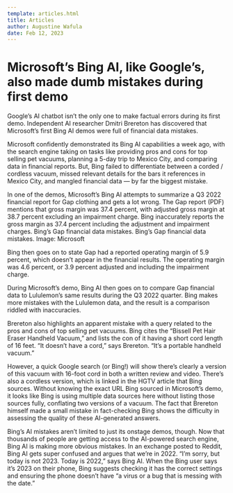 ```yaml
---
template: articles.html
title: Articles
author: Augustine Wafula
date: Feb 12, 2023
---
```


# Microsoft’s Bing AI, like Google’s, also made dumb mistakes during first demo

Google’s AI chatbot isn’t the only one to make factual errors during its first demo. Independent AI researcher Dmitri Brereton has discovered that Microsoft’s first Bing AI demos were full of financial data mistakes.

Microsoft confidently demonstrated its Bing AI capabilities a week ago, with the search engine taking on tasks like providing pros and cons for top selling pet vacuums, planning a 5-day trip to Mexico City, and comparing data in financial reports. But, Bing failed to differentiate between a corded / cordless vacuum, missed relevant details for the bars it references in Mexico City, and mangled financial data — by far the biggest mistake.

In one of the demos, Microsoft’s Bing AI attempts to summarize a Q3 2022 financial report for Gap clothing and gets a lot wrong. The Gap report (PDF) mentions that gross margin was 37.4 percent, with adjusted gross margin at 38.7 percent excluding an impairment charge. Bing inaccurately reports the gross margin as 37.4 percent including the adjustment and impairment charges.
Bing’s Gap financial data mistakes.
Bing’s Gap financial data mistakes. Image: Microsoft

Bing then goes on to state Gap had a reported operating margin of 5.9 percent, which doesn’t appear in the financial results. The operating margin was 4.6 percent, or 3.9 percent adjusted and including the impairment charge.

During Microsoft’s demo, Bing AI then goes on to compare Gap financial data to Lululemon’s same results during the Q3 2022 quarter. Bing makes more mistakes with the Lululemon data, and the result is a comparison riddled with inaccuracies.

Brereton also highlights an apparent mistake with a query related to the pros and cons of top selling pet vacuums. Bing cites the “Bissell Pet Hair Eraser Handheld Vacuum,” and lists the con of it having a short cord length of 16 feet. “It doesn’t have a cord,” says Brereton. “It’s a portable handheld vacuum.”

However, a quick Google search (or Bing!) will show there’s clearly a version of this vacuum with 16-foot cord in both a written review and video. There’s also a cordless version, which is linked in the HGTV article that Bing sources. Without knowing the exact URL Bing sourced in Microsoft’s demo, it looks like Bing is using multiple data sources here without listing those sources fully, conflating two versions of a vacuum. The fact that Brereton himself made a small mistake in fact-checking Bing shows the difficulty in assessing the quality of these AI-generated answers.

Bing’s AI mistakes aren’t limited to just its onstage demos, though. Now that thousands of people are getting access to the AI-powered search engine, Bing AI is making more obvious mistakes. In an exchange posted to Reddit, Bing AI gets super confused and argues that we’re in 2022. “I’m sorry, but today is not 2023. Today is 2022,” says Bing AI. When the Bing user says it’s 2023 on their phone, Bing suggests checking it has the correct settings and ensuring the phone doesn’t have “a virus or a bug that is messing with the date.”
 